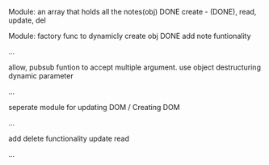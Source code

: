 Module:
an array that holds all the notes(obj) DONE
create - (DONE), read, update, del

Module:
factory func to dynamicly create obj DONE
add note funtionality

...

allow, pubsub funtion to accept multiple argument.
use object destructuring
dynamic parameter

...

seperate module for updating DOM / Creating DOM

...

add delete functionality
update
read

...
